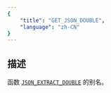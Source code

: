 ```yaml
---
{
    "title": "GET_JSON_DOUBLE",
    "language": "zh-CN"
}
---
```


## 描述

函数 [`JSON_EXTRACT_DOUBLE`](./json-extract-double.md) 的别名。
